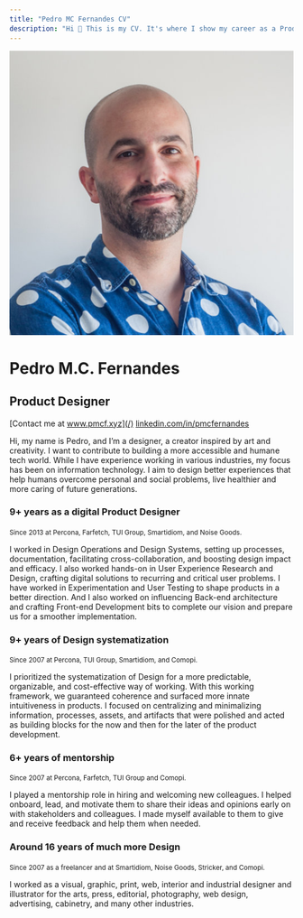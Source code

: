```yaml
---
title: "Pedro MC Fernandes CV"
description: "Hi 👋 This is my CV. It's where I show my career as a Product Designer. If you need one, get in touch so we can start talking. Have a nice one!"
---
```

![Portrait of the website's author, Pedro MC Fernandes](../../assets/whiteboard/pmcf.jpg)

# Pedro M.C. Fernandes

## Product Designer

[Contact me at www.pmcf.xyz](/)
<a href="https://linkedin.com/in/pmcfernandes" target="_blank">linkedin.com/in/pmcfernandes</a>

Hi, my name is Pedro, and I’m a designer, a creator inspired by art and creativity. I want to contribute to building a more accessible and humane tech world. While I have experience working in various industries, my focus has been on information technology. I aim to design better experiences that help humans overcome personal and social problems, live healthier and more caring of future generations.

### 9+ years as a digital Product Designer

<small>
    Since 2013 at Percona, Farfetch, TUI Group, Smartidiom, and Noise Goods.
</small>

I worked in Design Operations and Design Systems, setting up processes, documentation, facilitating cross-collaboration, and boosting design impact and efficacy. I also worked hands-on in User Experience Research and Design, crafting digital solutions to recurring and critical user problems. I have worked in Experimentation and User Testing to shape products in a better direction. And I also worked on influencing Back-end architecture and crafting Front-end Development bits to complete our vision and prepare us for a smoother implementation.

### 9+ years of Design systematization

<small>
    Since 2007 at Percona, TUI Group, Smartidiom, and Comopi.
</small>

I prioritized the systematization of Design for a more predictable, organizable, and cost-effective way of working. With this working framework, we guaranteed coherence and surfaced more innate intuitiveness in products. I focused on centralizing and minimalizing information, processes, assets, and artifacts that were polished and acted as building blocks for the now and then for the later of the product development.

### 6+ years of mentorship

<small>
    Since 2007 at Percona, Farfetch, TUI Group and Comopi.
</small>

I played a mentorship role in hiring and welcoming new colleagues. I helped onboard, lead, and motivate them to share their ideas and opinions early on with stakeholders and colleagues. I made myself available to them to give and receive feedback and help them when needed.

### Around 16 years of much more Design

<small>
    Since 2007 as a freelancer and at Smartidiom, Noise Goods, Stricker, and Comopi.
</small>

I worked as a visual, graphic, print, web, interior and industrial designer and illustrator for the arts, press, editorial, photography, web design, advertising, cabinetry, and many other industries.